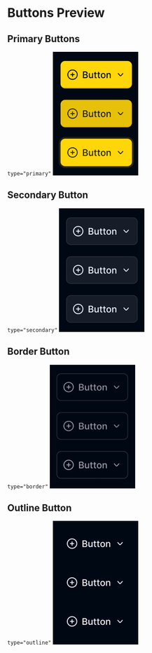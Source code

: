 <h1>Buttons Preview</h1>

<p align="center">
    <h2>Primary Buttons</h2>
    <code>type="primary"</code>
    <img src="./images/button_primary.png"/>
</p>

<p align="center">
    <h2>Secondary Button</h2>
    <code>type="secondary"</code>
    <img src="./images/button_secondary.png"/>

</p>

<p align="center">
    <h2>Border Button</h2>
    <code>type="border"</code>
    <img src="./images/button_border.png"/>
</p>

<p align="center">
    <h2>Outline Button</h2>
    <code>type="outline"</code>
    <img src="./images/button_outline.png"/>
</p>
